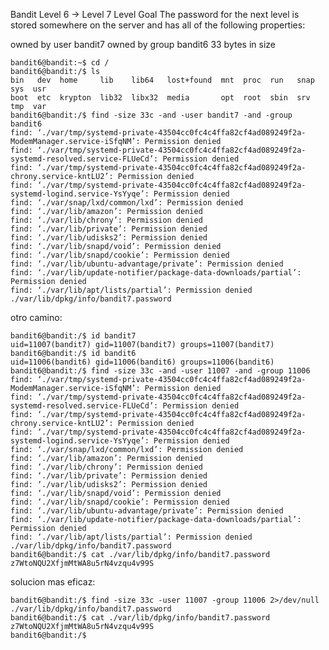 Bandit Level 6 → Level 7
Level Goal
The password for the next level is stored somewhere on the server and has all of the following properties:

owned by user bandit7
owned by group bandit6
33 bytes in size

    bandit6@bandit:~$ cd /
    bandit6@bandit:/$ ls
    bin   dev  home     lib    lib64   lost+found  mnt  proc  run   snap  sys  usr
    boot  etc  krypton  lib32  libx32  media       opt  root  sbin  srv   tmp  var
    bandit6@bandit:/$ find -size 33c -and -user bandit7 -and -group bandit6
    find: ‘./var/tmp/systemd-private-43504cc0fc4c4ffa82cf4ad089249f2a-ModemManager.service-iSfqNM’: Permission denied
    find: ‘./var/tmp/systemd-private-43504cc0fc4c4ffa82cf4ad089249f2a-systemd-resolved.service-FLUeCd’: Permission denied
    find: ‘./var/tmp/systemd-private-43504cc0fc4c4ffa82cf4ad089249f2a-chrony.service-kntLU2’: Permission denied
    find: ‘./var/tmp/systemd-private-43504cc0fc4c4ffa82cf4ad089249f2a-systemd-logind.service-YsYyqe’: Permission denied
    find: ‘./var/snap/lxd/common/lxd’: Permission denied
    find: ‘./var/lib/amazon’: Permission denied
    find: ‘./var/lib/chrony’: Permission denied
    find: ‘./var/lib/private’: Permission denied
    find: ‘./var/lib/udisks2’: Permission denied
    find: ‘./var/lib/snapd/void’: Permission denied
    find: ‘./var/lib/snapd/cookie’: Permission denied
    find: ‘./var/lib/ubuntu-advantage/private’: Permission denied
    find: ‘./var/lib/update-notifier/package-data-downloads/partial’: Permission denied
    find: ‘./var/lib/apt/lists/partial’: Permission denied
    ./var/lib/dpkg/info/bandit7.password

otro camino:

    bandit6@bandit:/$ id bandit7
    uid=11007(bandit7) gid=11007(bandit7) groups=11007(bandit7)
    bandit6@bandit:/$ id bandit6
    uid=11006(bandit6) gid=11006(bandit6) groups=11006(bandit6)
    bandit6@bandit:/$ find -size 33c -and -user 11007 -and -group 11006
    find: ‘./var/tmp/systemd-private-43504cc0fc4c4ffa82cf4ad089249f2a-ModemManager.service-iSfqNM’: Permission denied
    find: ‘./var/tmp/systemd-private-43504cc0fc4c4ffa82cf4ad089249f2a-systemd-resolved.service-FLUeCd’: Permission denied
    find: ‘./var/tmp/systemd-private-43504cc0fc4c4ffa82cf4ad089249f2a-chrony.service-kntLU2’: Permission denied
    find: ‘./var/tmp/systemd-private-43504cc0fc4c4ffa82cf4ad089249f2a-systemd-logind.service-YsYyqe’: Permission denied
    find: ‘./var/snap/lxd/common/lxd’: Permission denied
    find: ‘./var/lib/amazon’: Permission denied
    find: ‘./var/lib/chrony’: Permission denied
    find: ‘./var/lib/private’: Permission denied
    find: ‘./var/lib/udisks2’: Permission denied
    find: ‘./var/lib/snapd/void’: Permission denied
    find: ‘./var/lib/snapd/cookie’: Permission denied
    find: ‘./var/lib/ubuntu-advantage/private’: Permission denied
    find: ‘./var/lib/update-notifier/package-data-downloads/partial’: Permission denied
    find: ‘./var/lib/apt/lists/partial’: Permission denied
    ./var/lib/dpkg/info/bandit7.password
    bandit6@bandit:/$ cat ./var/lib/dpkg/info/bandit7.password
    z7WtoNQU2XfjmMtWA8u5rN4vzqu4v99S

solucion mas eficaz:

    bandit6@bandit:/$ find -size 33c -user 11007 -group 11006 2>/dev/null
    ./var/lib/dpkg/info/bandit7.password
    bandit6@bandit:/$ cat ./var/lib/dpkg/info/bandit7.password
    z7WtoNQU2XfjmMtWA8u5rN4vzqu4v99S
    bandit6@bandit:/$ 
